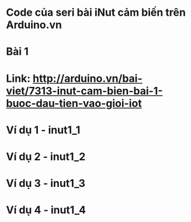 # Code của seri bài iNut cảm biến trên Arduino.vn
# Bài 1
# Link: http://arduino.vn/bai-viet/7313-inut-cam-bien-bai-1-buoc-dau-tien-vao-gioi-iot
# Ví dụ 1 - inut1_1
# Ví dụ 2 - inut1_2
# Ví dụ 3 - inut1_3
# Ví dụ 4 - inut1_4
